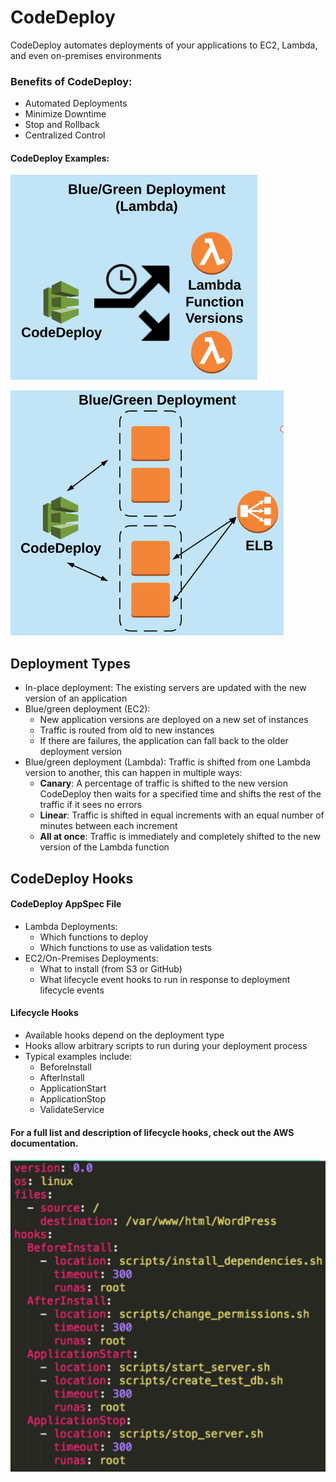# CodeDeploy

CodeDeploy automates deployments of your applications to EC2, Lambda, and even on-premises environments

### Benefits of CodeDeploy: 

* Automated Deployments 
* Minimize Downtime 
* Stop and Rollback 
* Centralized Control

#### CodeDeploy Examples:

![](../../.gitbook/assets/image%20%2811%29.png)

![](../../.gitbook/assets/image%20%2822%29.png)

## Deployment Types

* In-place deployment: The existing servers are updated with the new version of an application 
* Blue/green deployment \(EC2\): 
  * New application versions are deployed on a new set of instances 
  * Traffic is routed from old to new instances 
  * If there are failures, the application can fall back to the older deployment version 
* Blue/green deployment \(Lambda\): Traffic is shifted from one Lambda version to another, this can happen in multiple ways: 
  * **Canary**: A percentage of traffic is shifted to the new version CodeDeploy then waits for a specified time and shifts the rest of the traffic if it sees no errors 
  * **Linear**: Traffic is shifted in equal increments with an equal number of minutes between each increment 
  * **All at once**: Traffic is immediately and completely shifted to the new version of the Lambda function

## CodeDeploy Hooks

#### CodeDeploy AppSpec File

* Lambda Deployments: 
  * Which functions to deploy 
  * Which functions to use as validation tests 
* EC2/On-Premises Deployments: 
  * What to install \(from S3 or GitHub\) 
  * What lifecycle event hooks to run in response to deployment lifecycle events

#### Lifecycle Hooks

* Available hooks depend on the deployment type 
* Hooks allow arbitrary scripts to run during your deployment process 
* Typical examples include: 
  * BeforeInstall 
  * AfterInstall 
  * ApplicationStart 
  * ApplicationStop 
  * ValidateService 

#### For a full list and description of lifecycle hooks, check out the AWS documentation.

![](../../.gitbook/assets/image%20%281%29.png)

